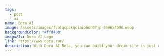 ```yaml
---
tags:
  - post
  - ai
name: Dora AI
image: /assets/images/fvn5qcpakqoiaip6on07jp-4096x4096.webp
backgroundColor: "#ffd40b"
imageAlt: Dora AI Logo
link: https://www.dora.run/
description: With Dora AI Beta, you can build your dream site in just one prompt — for any topic, in any style.
---
```

